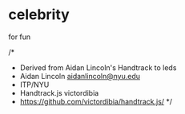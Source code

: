 # celebrity
for fun

/*
 *  Derived from Aidan Lincoln's Handtrack to leds
 *  Aidan Lincoln aidanlincoln@nyu.edu
 *  ITP/NYU
 *  Handtrack.js victordibia
 *  https://github.com/victordibia/handtrack.js/
 */
